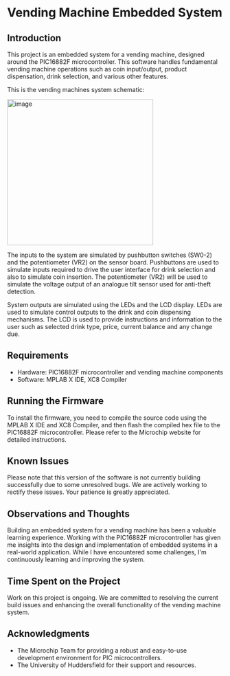 # Vending Machine Embedded System

## Introduction
This project is an embedded system for a vending machine, designed around the PIC16882F microcontroller. This software handles fundamental vending machine operations such as coin input/output, product dispensation, drink selection, and various other features.

This is the vending machines system schematic:

<img width="340" alt="image" src="https://github.com/regX1/vending-machine/assets/98269264/d1ff4668-9abe-4062-b399-a61e8933ef83">

The inputs to the system are simulated by pushbutton switches (SW0-2) and the potentiometer (VR2) on the sensor board. Pushbuttons are used to simulate inputs required to drive the user interface for drink selection and also to simulate coin insertion. The potentiometer (VR2) will be used to simulate the voltage output of an analogue tilt sensor used for anti-theft detection. 

System outputs are simulated using the LEDs and the LCD display. LEDs are used to simulate control outputs to the drink and coin dispensing mechanisms. The LCD is used to provide instructions and information to the user such as selected drink type, price, current balance and any change due. 

## Requirements
- Hardware: PIC16882F microcontroller and vending machine components
- Software: MPLAB X IDE, XC8 Compiler

## Running the Firmware
To install the firmware, you need to compile the source code using the MPLAB X IDE and XC8 Compiler, and then flash the compiled hex file to the PIC16882F microcontroller. Please refer to the Microchip website for detailed instructions.

## Known Issues
Please note that this version of the software is not currently building successfully due to some unresolved bugs. We are actively working to rectify these issues. Your patience is greatly appreciated.

## Observations and Thoughts
Building an embedded system for a vending machine has been a valuable learning experience. Working with the PIC16882F microcontroller has given me insights into the design and implementation of embedded systems in a real-world application. While I have encountered some challenges, I'm continuously learning and improving the system.

## Time Spent on the Project
Work on this project is ongoing. We are committed to resolving the current build issues and enhancing the overall functionality of the vending machine system.

## Acknowledgments

- The Microchip Team for providing a robust and easy-to-use development environment for PIC microcontrollers.
- The University of Huddersfield for their support and resources.

